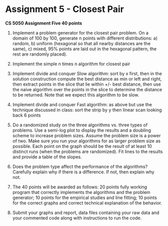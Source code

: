 Assignment 5 - Closest Pair
===========================

**CS 5050 Assignment Five 40 points**

1. Implement a problem generator for the closest pair problem. On a domain of 100 by 100, generate n points with different distributions: a) random, b) uniform (hexagonal so that all nearby distances are the same), c) mixed, 95% points are laid out in the hexagonal pattern, the rest are randomly placed).

2. Implement the simple n times n algorithm for closest pair

3. Implement divide and conquer Slow algorithm: sort by x first, then in the solution construction compute the best distance as min or left and right, then extract points in the slice that lie within +/- best distance, then use the naive algorithm over the points in the slice to determine the distance to be returned. Note that we expect this algorithm to be slow.

4. Implement divide and conquer Fast algorithm: as above but use the technique discussed in class: sort the strip by y then linear scan looking back 6 points

5. Do a randomized study on the three algorithms vs. three types of problems. Use a semi-log plot to display the results and a doubling scheme to increase problem sizes. Assume the problem size is a power of two. Make sure you run your algorithms for as larger problem size as possible. Each point on the graph should be the result of at least 10 distinct runs (when the problems are randomized). Fit lines to the results and provide a table of the slopes.

6. Does the problem type affect the performance of the algorithms? Carefully explain why if there is a difference. If not, then explain why not.

7. The 40 points will be awarded as follows: 20 points fully working program that correctly implements the algorithms and the problem generator; 10 points for the empirical studies and line fitting; 10 points for the correct graphs and correct technical explanation of the behavior.

8. Submit your graphs and report, data files containing your raw data and your commented code along with instructions to run the code.
